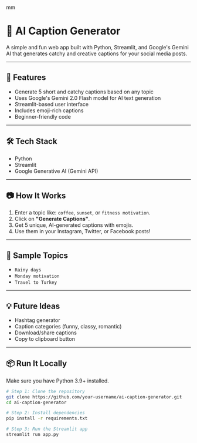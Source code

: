 mm
# 📸 AI Caption Generator

A simple and fun web app built with Python, Streamlit, and Google's Gemini AI that generates catchy and creative captions for your social media posts.

---

## 🚀 Features

- Generate 5 short and catchy captions based on any topic
- Uses Google's Gemini 2.0 Flash model for AI text generation
- Streamlit-based user interface
- Includes emoji-rich captions
- Beginner-friendly code

---

## 🛠️ Tech Stack

- Python
- Streamlit
- Google Generative AI (Gemini API)

---

## 📷 How It Works

1. Enter a topic like: `coffee`, `sunset`, or `fitness motivation`.
2. Click on **"Generate Captions"**.
3. Get 5 unique, AI-generated captions with emojis.
4. Use them in your Instagram, Twitter, or Facebook posts!

---

## 🧪 Sample Topics

- `Rainy days`
- `Monday motivation`
- `Travel to Turkey`

---

## 💡 Future Ideas

- Hashtag generator
- Caption categories (funny, classy, romantic)
- Download/share captions
- Copy to clipboard button

---

## 📦 Run It Locally

Make sure you have Python 3.9+ installed.

```bash
# Step 1: Clone the repository
git clone https://github.com/your-username/ai-caption-generator.git
cd ai-caption-generator

# Step 2: Install dependencies
pip install -r requirements.txt

# Step 3: Run the Streamlit app
streamlit run app.py
